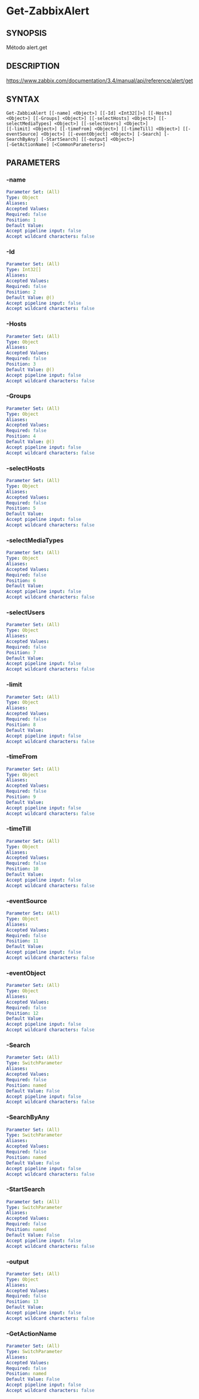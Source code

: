 ﻿---
external help file: PowerZabbix-help.xml
schema: 2.0.0
---

# Get-ZabbixAlert

## SYNOPSIS <!--!= @#Synop !-->
Método alert.get

## DESCRIPTION <!--!= @#Desc !-->
https://www.zabbix.com/documentation/3.4/manual/api/reference/alert/get

## SYNTAX <!--!= @#Syntax !-->

```
Get-ZabbixAlert [[-name] <Object>] [[-Id] <Int32[]>] [[-Hosts] <Object>] [[-Groups] <Object>] [[-selectHosts] <Object>] [[-selectMediaTypes] <Object>] [[-selectUsers] <Object>] 
[[-limit] <Object>] [[-timeFrom] <Object>] [[-timeTill] <Object>] [[-eventSource] <Object>] [[-eventObject] <Object>] [-Search] [-SearchByAny] [-StartSearch] [[-output] <Object>] 
[-GetActionName] [<CommonParameters>]
```

## PARAMETERS <!--!= @#Params !-->

### -name

```yml
Parameter Set: (All)
Type: Object
Aliases: 
Accepted Values: 
Required: false
Position: 1
Default Value: 
Accept pipeline input: false
Accept wildcard characters: false
```

### -Id

```yml
Parameter Set: (All)
Type: Int32[]
Aliases: 
Accepted Values: 
Required: false
Position: 2
Default Value: @()
Accept pipeline input: false
Accept wildcard characters: false
```

### -Hosts

```yml
Parameter Set: (All)
Type: Object
Aliases: 
Accepted Values: 
Required: false
Position: 3
Default Value: @()
Accept pipeline input: false
Accept wildcard characters: false
```

### -Groups

```yml
Parameter Set: (All)
Type: Object
Aliases: 
Accepted Values: 
Required: false
Position: 4
Default Value: @()
Accept pipeline input: false
Accept wildcard characters: false
```

### -selectHosts

```yml
Parameter Set: (All)
Type: Object
Aliases: 
Accepted Values: 
Required: false
Position: 5
Default Value: 
Accept pipeline input: false
Accept wildcard characters: false
```

### -selectMediaTypes

```yml
Parameter Set: (All)
Type: Object
Aliases: 
Accepted Values: 
Required: false
Position: 6
Default Value: 
Accept pipeline input: false
Accept wildcard characters: false
```

### -selectUsers

```yml
Parameter Set: (All)
Type: Object
Aliases: 
Accepted Values: 
Required: false
Position: 7
Default Value: 
Accept pipeline input: false
Accept wildcard characters: false
```

### -limit

```yml
Parameter Set: (All)
Type: Object
Aliases: 
Accepted Values: 
Required: false
Position: 8
Default Value: 
Accept pipeline input: false
Accept wildcard characters: false
```

### -timeFrom

```yml
Parameter Set: (All)
Type: Object
Aliases: 
Accepted Values: 
Required: false
Position: 9
Default Value: 
Accept pipeline input: false
Accept wildcard characters: false
```

### -timeTill

```yml
Parameter Set: (All)
Type: Object
Aliases: 
Accepted Values: 
Required: false
Position: 10
Default Value: 
Accept pipeline input: false
Accept wildcard characters: false
```

### -eventSource

```yml
Parameter Set: (All)
Type: Object
Aliases: 
Accepted Values: 
Required: false
Position: 11
Default Value: 
Accept pipeline input: false
Accept wildcard characters: false
```

### -eventObject

```yml
Parameter Set: (All)
Type: Object
Aliases: 
Accepted Values: 
Required: false
Position: 12
Default Value: 
Accept pipeline input: false
Accept wildcard characters: false
```

### -Search

```yml
Parameter Set: (All)
Type: SwitchParameter
Aliases: 
Accepted Values: 
Required: false
Position: named
Default Value: False
Accept pipeline input: false
Accept wildcard characters: false
```

### -SearchByAny

```yml
Parameter Set: (All)
Type: SwitchParameter
Aliases: 
Accepted Values: 
Required: false
Position: named
Default Value: False
Accept pipeline input: false
Accept wildcard characters: false
```

### -StartSearch

```yml
Parameter Set: (All)
Type: SwitchParameter
Aliases: 
Accepted Values: 
Required: false
Position: named
Default Value: False
Accept pipeline input: false
Accept wildcard characters: false
```

### -output

```yml
Parameter Set: (All)
Type: Object
Aliases: 
Accepted Values: 
Required: false
Position: 13
Default Value: 
Accept pipeline input: false
Accept wildcard characters: false
```

### -GetActionName

```yml
Parameter Set: (All)
Type: SwitchParameter
Aliases: 
Accepted Values: 
Required: false
Position: named
Default Value: False
Accept pipeline input: false
Accept wildcard characters: false
```